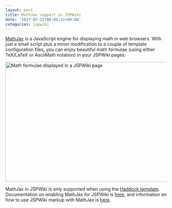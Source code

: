 ```yaml
---
layout: post
title: MathJax support in JSPWiki
date: '2017-02-25T00:09:31+00:00'
categories: jspwiki
---
```

<p> <a href="https://www.mathjax.org/" title="MathJax homepage" target="_blank">MathJax</a> is a JavaScript engine for displaying math in web browsers. With just a small script plus a minor modification to a couple of template configuration files, you can enjoy beautiful math formulae (using either TeX/LaTeX or AsciiMath notation) in your JSPWiki pages:</p> 
  <p><img src="https://blogs.apache.org/jspwiki/mediaresource/1a1398bc-c2d9-46e4-88e6-d807b38271c5" alt="Math formulae displayed in a JSPWiki page" width="857" height="376" /><br /></p> 
  <p>MathJax in JSPWiki is only supported when using the <a href="https://blogs.apache.org/jspwiki/entry/introducing_the_haddock_template" title="Introducing the Haddock template" target="_blank">Haddock template</a>. Documentation on enabling MathJax for JSPWiki is <a href="https://jspwiki-wiki.apache.org/Wiki.jsp?page=Math%20Behavior" title="How to enable MathJax support in JSPWiki" target="_blank">here</a>, and information on how to use JSPWiki markup with MathJax is <a href="https://jspwiki-wiki.apache.org/Wiki.jsp?page=Math" title="Using JSPWiki and MathJax " target="_blank">here</a>.</p>
